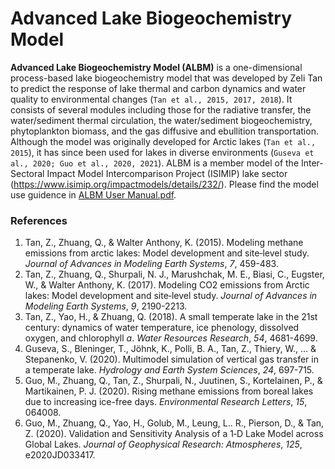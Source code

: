 # Advanced Lake Biogeochemistry Model

**Advanced Lake Biogeochemistry Model (ALBM)** is a one-dimensional process-based lake biogeochemistry model that was developed by Zeli Tan to predict the response of lake thermal and carbon dynamics and water quality to environmental changes (`Tan et al., 2015, 2017, 2018`). It consists of several modules including those for the radiative transfer, the water/sediment thermal circulation, the water/sediment biogeochemistry, phytoplankton biomass, and the gas diffusive and ebullition transportation. Although the model was originally developed for Arctic lakes (`Tan et al., 2015`), it has since been used for lakes in diverse environments (`Guseva et al., 2020; Guo et al., 2020, 2021`). ALBM is a member model of the Inter-Sectoral Impact Model Intercomparison Project (ISIMIP) lake sector (https://www.isimip.org/impactmodels/details/232/). Please find the model use guidence in [ALBM User Manual.pdf](https://github.com/tanzeli1982/ALBM/blob/master/ALBM%20User%20Manual.pdf).

### References

1. Tan, Z., Zhuang, Q., & Walter Anthony, K. (2015). Modeling methane emissions from arctic lakes: Model development and site‐level study. _Journal of Advances in Modeling Earth Systems_, _7_, 459-483.
1. Tan, Z., Zhuang, Q., Shurpali, N. J., Marushchak, M. E., Biasi, C., Eugster, W., & Walter Anthony, K. (2017). Modeling CO2 emissions from Arctic lakes: Model development and site‐level study. _Journal of Advances in Modeling Earth Systems_, _9_, 2190-2213.
1. Tan, Z., Yao, H., & Zhuang, Q. (2018). A small temperate lake in the 21st century: dynamics of water temperature, ice phenology, dissolved oxygen, and chlorophyll _a_. _Water Resources Research_, _54_, 4681-4699.
1. Guseva, S., Bleninger, T., Jöhnk, K., Polli, B. A., Tan, Z., Thiery, W., ... & Stepanenko, V. (2020). Multimodel simulation of vertical gas transfer in a temperate lake. _Hydrology and Earth System Sciences_, _24_, 697-715.
1. Guo, M., Zhuang, Q., Tan, Z., Shurpali, N., Juutinen, S., Kortelainen, P., & Martikainen, P. J. (2020). Rising methane emissions from boreal lakes due to increasing ice-free days. _Environmental Research Letters_, _15_, 064008.
1. Guo, M., Zhuang, Q., Yao, H., Golub, M., Leung, L.. R., Pierson, D., & Tan, Z. (2020). Validation and Sensitivity Analysis of a 1‐D Lake Model across Global Lakes. _Journal of Geophysical Research: Atmospheres_, _125_, e2020JD033417.
